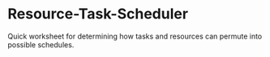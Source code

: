 # Resource-Task-Scheduler
Quick worksheet for determining how tasks and resources can permute into possible schedules. 
